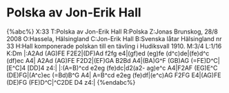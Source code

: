# Polska av Jon-Erik Hall

{%abc%}
X:33
T:Polska av Jon-Erik Hall
R:Polska
Z:Jonas Brunskog, 28/8 2008
O:Hassela, Hälsingland
C:Jon-Erik Hall
B:Svenska låtar Hälsingland nr 33
H:Hall komponerade polskan till en tävling i Hudiksvall 1910.
M:3/4
L:1/16
K:Dm
|:A2Ad (AG)FE F2E2|(DF)Ad f2fg e4|(gf)ed (eg)fe (d^c)de|(fe)d^c (df)ec A4|
A2Ad (AG)FE F2D2|(EF)GA B2Bd A4|(BA)G^F (GB)AG (=FE)D^C|[E^C]4 [DD]4 z4:|
|:(A=B)^cd e2eg (fe)dc|d2(a2- ag)e^c A4|F2AF (EG)E^C (DE)FG|(A^c)ec (=Bd)B^G A4|
A=B^cd e2eg (fe)df|(e^c)AG F2FG E4|(AG)FE (DE)FG (FE)D^C|^C2DE D4 z4:|
{%endabc%}

